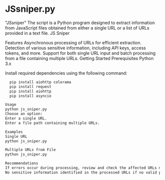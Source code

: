 # JSsniper.py
"JSsniper" The script is a Python program designed to extract information from JavaScript files obtained from either a single URL or a list of URLs provided in a text file.
JS Sniper

Features
Asynchronous processing of URLs for efficient extraction.
Detection of various sensitive information, including API keys, access tokens, and more.
Support for both single URL input and batch processing from a file containing multiple URLs.
Getting Started
Prerequisites
Python 3.x

Install required dependencies using the following command:
```bash
  pip install aiohttp colorama
  pip install request
  pip install aiohttp
  pip install asyncio

Usage
python js_sniper.py
Choose an option:
Enter a single URL.
Enter a file path containing multiple URLs.

Examples
Single URL
python js_sniper.py

Multiple URLs from File
python js_sniper.py

Recommendations
If errors occur during processing, review and check the affected URLs manually.
No sensitive information identified in the processed URLs if no valid pages.
